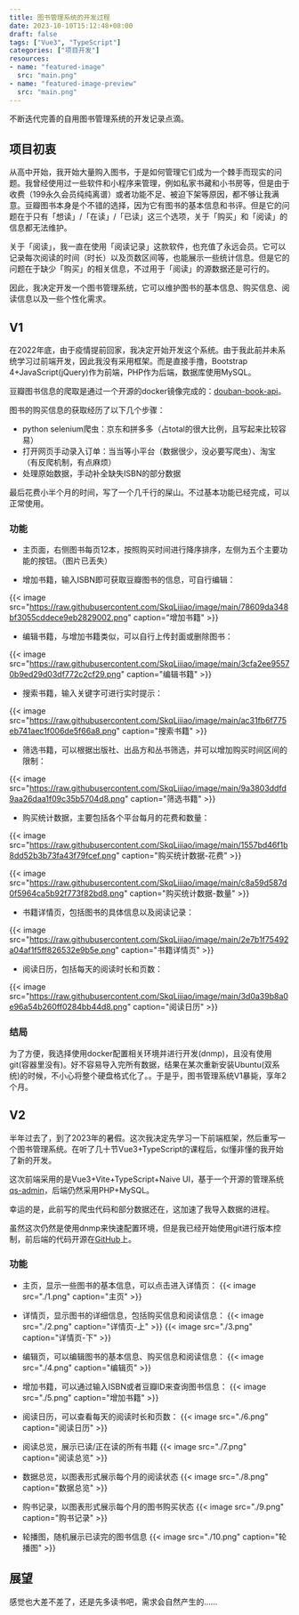 ```yaml
---
title: 图书管理系统的开发过程
date: 2023-10-10T15:12:48+08:00
draft: false
tags: ["Vue3", "TypeScript"]
categories: ["项目开发"]
resources:
- name: "featured-image"
  src: "main.png"
- name: "featured-image-preview"
  src: "main.png"
---
```


不断迭代完善的自用图书管理系统的开发记录点滴。

<!--more-->

## 项目初衷

从高中开始，我开始大量购入图书，于是如何管理它们成为一个棘手而现实的问题。我曾经使用过一些软件和小程序来管理，例如私家书藏和小书房等，但是由于收费（199永久会员纯纯离谱）或者功能不足、被迫下架等原因，都不够让我满意。豆瓣图书本身是个不错的选择，因为它有图书的基本信息和书评。但是它的问题在于只有「想读」/「在读」/「已读」这三个选项，关于「购买」和「阅读」的信息都无法维护。

关于「阅读」，我一直在使用「阅读记录」这款软件，也充值了永远会员。它可以记录每次阅读的时间（时长）以及页数区间等，也能展示一些统计信息。但是它的问题在于缺少「购买」的相关信息，不过用于「阅读」的源数据还是可行的。

因此，我决定开发一个图书管理系统，它可以维护图书的基本信息、购买信息、阅读信息以及一些个性化需求。

## V1

在2022年底，由于疫情提前回家，我决定开始开发这个系统。由于我此前并未系统学习过前端开发，因此我没有采用框架。而是直接手撸，Bootstrap 4+JavaScript(jQuery)作为前端，PHP作为后端，数据库使用MySQL。

豆瓣图书信息的爬取是通过一个开源的docker镜像完成的：[douban-book-api](https://github.com/acdzh/douban-book-api)。

图书的购买信息的获取经历了以下几个步骤：
- python selenium爬虫：京东和拼多多（占total的很大比例，且写起来比较容易）
- 打开网页手动录入订单：当当等小平台（数据很少，没必要写爬虫）、淘宝（有反爬机制，有点麻烦）
- 处理原始数据，手动补全缺失ISBN的部分数据

最后花费小半个月的时间，写了一个几千行的屎山。不过基本功能已经完成，可以正常使用。

### 功能

- 主页面，右侧图书每页12本，按照购买时间进行降序排序，左侧为五个主要功能的按钮。（图片已丢失）

- 增加书籍，输入ISBN即可获取豆瓣图书的信息，可自行编辑：

{{< image src="https://raw.githubusercontent.com/SkqLiiiao/image/main/78609da348bf3055cddece9eb2829002.png" caption="增加书籍" >}}

- 编辑书籍，与增加书籍类似，可以自行上传封面或删除图书：

{{< image src="https://raw.githubusercontent.com/SkqLiiiao/image/main/3cfa2ee95570b9ed29d03df772c2cf29.png" caption="编辑书籍" >}}

- 搜索书籍，输入关键字可进行实时提示：

{{< image src="https://raw.githubusercontent.com/SkqLiiiao/image/main/ac31fb6f775eb741aec1f006de5f66a8.png" caption="搜索书籍" >}}

- 筛选书籍，可以根据出版社、出品方和丛书筛选，并可以增加购买时间区间的限制：

{{< image src="https://raw.githubusercontent.com/SkqLiiiao/image/main/9a3803ddfd9aa26daa1f09c35b5704d8.png" caption="筛选书籍" >}}

- 购买统计数据，主要包括各个平台每月的花费和数量：

{{< image src="https://raw.githubusercontent.com/SkqLiiiao/image/main/1557bd46f1b8dd52b3b73fa43f79fcef.png" caption="购买统计数据-花费" >}}

{{< image src="https://raw.githubusercontent.com/SkqLiiiao/image/main/c8a59d587d0f5964ca5b92f773f82bd8.png" caption="购买统计数据-数量" >}}

- 书籍详情页，包括图书的具体信息以及阅读记录：

{{< image src="https://raw.githubusercontent.com/SkqLiiiao/image/main/2e7b1f75492a04af1f5ff826532e9b5e.png" caption="书籍详情页" >}}

- 阅读日历，包括每天的阅读时长和页数：

{{< image src="https://raw.githubusercontent.com/SkqLiiiao/image/main/3d0a39b8a0e96a54b260ff0284bb44d8.png" caption="阅读日历" >}}

### 结局

为了方便，我选择使用docker配置相关环境并进行开发(dnmp)，且没有使用git(容器里没有)。好不容易导入完所有数据，结果在某次重新安装Ubuntu(双系统)的时候，不小心将整个硬盘格式化了。。于是乎，图书管理系统V1暴毙，享年2个月。

## V2

半年过去了，到了2023年的暑假。这次我决定先学习一下前端框架，然后重写一个图书管理系统。在听了几十节Vue3+TypeScript的课程后，似懂非懂的我开始了新的开发。

这次前端采用的是Vue3+Vite+TypeScript+Naive UI，基于一个开源的管理系统[qs-admin](https://github.com/zclzone/qs-admin)，后端仍然采用PHP+MySQL。

幸运的是，此前写的爬虫代码和部分数据还在，这加速了我导入数据的进程。

虽然这次仍然是使用dnmp来快速配置环境，但是我已经开始使用git进行版本控制，前后端的代码开源在[GitHub](https://github.com/SkqLiao/booKs)上。

### 功能

- 主页，显示一些图书的基本信息，可以点击进入详情页：
{{< image src="./1.png" caption="主页" >}}

- 详情页，显示图书的详细信息，包括购买信息和阅读信息：
{{< image src="./2.png" caption="详情页-上" >}}
{{< image src="./3.png" caption="详情页-下" >}}

- 编辑页，可以编辑图书的基本信息、购买信息和阅读信息：
{{< image src="./4.png" caption="编辑页" >}}

- 增加书籍，可以通过输入ISBN或者豆瓣ID来查询图书信息：
{{< image src="./5.png" caption="增加书籍" >}}

- 阅读日历，可以查看每天的阅读时长和页数：
{{< image src="./6.png" caption="阅读日历" >}}

- 阅读总览，展示已读/正在读的所有书籍
{{< image src="./7.png" caption="阅读总览" >}}

- 数据总览，以图表形式展示每个月的阅读状态
{{< image src="./8.png" caption="数据总览" >}}

- 购书记录，以图表形式展示每个月的图书购买状态
{{< image src="./9.png" caption="购书记录" >}}

- 轮播图，随机展示已读完的图书信息
{{< image src="./10.png" caption="轮播图" >}}

## 展望

感觉也大差不差了，还是先多读书吧，需求会自然产生的……